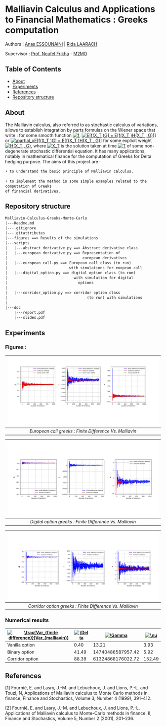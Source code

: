 # Malliavin Calculus and Applications to Financial Mathematics : Greeks computation 

Authors : [Anas ESSOUNAINI](https://www.linkedin.com/in/anas-essounaini-b7514014a/) | [Rida LAARACH](https://www.linkedin.com/in/rida-laarach/?originalSubdomain=fr)

Supervisor : [Prof. Noufel Frikha](https://www.lpsm.paris/pageperso/frikha/) - [M2MO](https://masterfinance.math.univ-paris-diderot.fr/)

## Table of Contents

- [About](#about)
- [Experiments](#res)
- [References](#ref)
- [Repository structure](#repo)

## About <a name = "about"></a>

The Malliavin calculus, also referred to as stochastic calculus of variations, allows to establish
integration by parts formulas on the Wiener space that write : for some smooth function <a href="https://www.codecogs.com/eqnedit.php?latex=f" target="_blank"><img src="https://latex.codecogs.com/gif.latex?f" title="f" /></a>,
<a href="https://www.codecogs.com/eqnedit.php?latex=E[f(X_T&space;)G]&space;=&space;E[f(X_T&space;)H(X_T&space;,&space;G))]" target="_blank"><img src="https://latex.codecogs.com/gif.latex?E[f(X_T&space;)G]&space;=&space;E[f(X_T&space;)H(X_T&space;,&space;G))]" title="E[f(X_T )G] = E[f(X_T )H(X_T , G))]" /></a> or <a href="https://www.codecogs.com/eqnedit.php?latex=\partial_xE[f(X_T&space;)G]&space;=&space;E[f(X_T&space;)H(X_T&space;,&space;G)]" target="_blank"><img src="https://latex.codecogs.com/gif.latex?\partial_xE[f(X_T&space;)G]&space;=&space;E[f(X_T&space;)H(X_T&space;,&space;G)]" title="\partial_xE[f(X_T )G] = E[f(X_T )H(X_T , G)]" /></a> for some explicit
weight <a href="https://www.codecogs.com/eqnedit.php?latex=H(X_T&space;,&space;G)" target="_blank"><img src="https://latex.codecogs.com/gif.latex?H(X_T&space;,&space;G)" title="H(X_T , G)" /></a>, where <a href="https://www.codecogs.com/eqnedit.php?latex=X_T" target="_blank"><img src="https://latex.codecogs.com/gif.latex?X_T" title="X_T" /></a> is the solution taken at time <a href="https://www.codecogs.com/eqnedit.php?latex=T" target="_blank"><img src="https://latex.codecogs.com/gif.latex?T" title="T" /></a> of some non-degenerate stochastic
differential equation. It has many applications, notably in mathematical finance for the computation of Greeks for Delta hedging purpose.
The aims of this project are :

    • to understand the basic principle of Malliavin calculus,

    • to implement the method in some simple examples related to the computation of Greeks
    of financial derivatives.

## Repository structure <a name = "repo"></a>

```
Malliavin-Calculus-Greeks-Monte-Carlo
|---Readme.md
|---.gitignore
|---.gitattributes
|---figures ==> Results of the simulations
|---scripts
|   |---abstract_derivative.py ==> Abstract derivative class
|   |---european_derivative.py ==> Representation of 
|                                  european derivatives
|   |---european_call.py ==> European call class (to run)
|                            with simulations for euopean call
|   |---digital_option.py ==> digital option class (to run)
|                              with simulation for digital  
|                                options
|   
|   |---corridor_option.py ==> corridor option class 
|                                    (to run) with simulations
|
|---doc
    |---report.pdf
    |---slides.pdf
```

## Experiments <a name = "res"></a>

### Figures : 

| ![european_call.png](figures/european_call.png) | 
|:--:| 
| *European call greeks : Finite Difference Vs. Malliavin* |

| ![digital_call.png](figures/digital_option.PNG) | 
|:--:| 
| *Digital option greeks : Finite Difference Vs. Malliavin* |

| ![european_call.png](figures/corridor_option.png) | 
|:--:| 
| *Corridor option greeks : Finite Difference Vs. Malliavin* |



### Numerical results



| <a href="https://www.codecogs.com/eqnedit.php?latex=\frac{Var_{finite&space;difference}}{Var_{malliavin}}" target="_blank"><img src="https://latex.codecogs.com/gif.latex?\frac{Var_{finite&space;difference}}{Var_{malliavin}}" title="\frac{Var_{finite difference}}{Var_{malliavin}}" /></a>| <a href="https://www.codecogs.com/eqnedit.php?latex=\Delta" target="_blank"><img src="https://latex.codecogs.com/gif.latex?\Delta" title="\Delta" /></a> | <a href="https://www.codecogs.com/eqnedit.php?latex=\Gamma" target="_blank"><img src="https://latex.codecogs.com/gif.latex?\Gamma" title="\Gamma" /></a>| <a href="https://www.codecogs.com/eqnedit.php?latex=\nu" target="_blank"><img src="https://latex.codecogs.com/gif.latex?\nu" title="\nu" /></a> |
|---------------------------------------------|----------|-------------------|---------|
| Vanilla option                              | 0.40     | 13.21             | 3.93    |
| Binary option                               | 41.49    | 14740486587957.42 | 5.92    |
| Corridor option                             | 88.39    | 61324868176022.72 | 152.49  |

## References <a name = "ref"></a>

[1] Fournié, E. and Lasry, J.-M. and Lebuchoux, J. and Lions, P.-L. and Touzi, N, Applications
of Malliavin calculus to Monte Carlo methods in finance, Finance and Stochastics, Volume 3,
Number 4 (1999), 391–412.

[2] Fournié, E. and Lasry, J.-M. and Lebuchoux, J. and Lions, P.-L. Applications of Malliavin
calculus to Monte-Carlo methods in finance. II, Finance and Stochastics, Volume 5, Number 2
(2001), 201–236.
